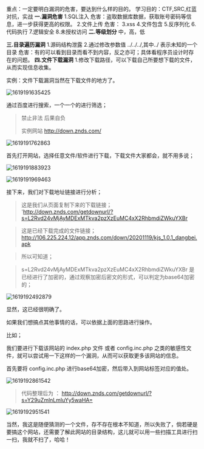 重点：一定要明白漏洞的危害，要达到什么样的目的。
学习目的：CTF,SRC,红蓝对抗，实战
**一.漏洞危害**
1.SQL注入
  危害：盗取数据库数据，获取账号密码等信息，进一步获得更高的权限。
2.文件上传
  危害：
3.xss
4.文件包含
5.反序列化
6.代码执行
7.逻辑安全
8.未授权访问
**二.等级划分**
中，高，低

**三.目录遍历漏洞**
1.源码结构泄露
2.通过修改参数值
 ../../../,其中../ 表示未知的一个目录
 危害：有的可以看到目录而看不到内容，反之亦可；具体看程序员设计时存在的问题。
 **四.文件下载漏洞**
 1.修改下载路径，可以下载自己所要想下载的文件，从而实现信息收集。 

实例：文件下载漏洞当然在下载文件的地方了。

![1619191635425](C:\Users\MCY\AppData\Roaming\Typora\typora-user-images\1619191635425.png)

  通过百度进行搜索，一个一个的进行筛选；

> 禁止非法 后果自负
>
> 实例网站     http://down.znds.com/

![1619191762863](C:\Users\MCY\AppData\Roaming\Typora\typora-user-images\1619191762863.png)

首先打开网站，选择任意文件/软件进行下载，下载文件大家都会，就不用多说；

![1619191883923](C:\Users\MCY\AppData\Roaming\Typora\typora-user-images\1619191883923.png)

![1619191969463](C:\Users\MCY\AppData\Roaming\Typora\typora-user-images\1619191969463.png)

接下来，我们对下载地址链接进行分析；

> 这是我们从页面复制下来的下载链接；
> 'http://down.znds.com/getdownurl/?s=L2Rvd24vMjAyMDExMTkva2pzXzEuMC4xX2RhbmdiZWkuYXBr

> 这是已经下载完成的文件链接；
> http://106.225.224.12/app.znds.com/down/20201119/kjs_1.0.1_dangbei.apk

> 所以可知道；
>

> s=L2Rvd24vMjAyMDExMTkva2pzXzEuMC4xX2RhbmdiZWkuYXBr 是已经进行了加密的，通过观察加密后密文的形式，可以判定为base64加密的；

![1619192492879](C:\Users\MCY\AppData\Roaming\Typora\typora-user-images\1619192492879.png)

显然，这已经很明确了。

如果我们想搞点其他事情的话，可以依据上面的思路进行操作。

比如；

  我们要进行下载该网站的 index.php 文件 或者 config.inc.php 之类的敏感性文件，就可以尝试用一下这样的一个漏洞，从而可以获取更多该网站的信息。

首先要将 config.inc.php 进行base64加密，然后带入到网站标签对应的值处。

![1619192861542](C:\Users\MCY\AppData\Roaming\Typora\typora-user-images\1619192861542.png)

> 代码整理后为 ：  http://down.znds.com/getdownurl/?s=Y29uZmlnLmluYy5waHA=

![1619192951541](C:\Users\MCY\AppData\Roaming\Typora\typora-user-images\1619192951541.png)

当然，我这是随便猜测的一个文件，存不存在根本不知道，所以失败了，倘若硬是要搞这个网站，还需要了解此网站的目录结构，这儿就可以用一些扫描工具进行扫一扫，我就不扫了，哈哈！